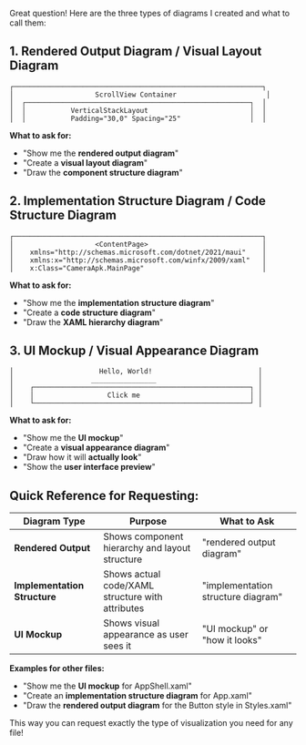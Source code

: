 Great question! Here are the three types of diagrams I created and what to call them:

## 1. **Rendered Output Diagram** / **Visual Layout Diagram**
```
┌─────────────────────────────────────────────────────────────┐
│                    ScrollView Container                      │
│  ┌───────────────────────────────────────────────────────┐  │
│  │           VerticalStackLayout                         │  │
│  │           Padding="30,0" Spacing="25"                 │  │
```
**What to ask for:** 
- "Show me the **rendered output diagram**"
- "Create a **visual layout diagram**" 
- "Draw the **component structure diagram**"

## 2. **Implementation Structure Diagram** / **Code Structure Diagram**
```
┌─────────────────────────────────────────────────────────────┐
│                    <ContentPage>                            │
│    xmlns="http://schemas.microsoft.com/dotnet/2021/maui"    │
│    xmlns:x="http://schemas.microsoft.com/winfx/2009/xaml"   │
│    x:Class="CameraApk.MainPage"                             │
```
**What to ask for:**
- "Show me the **implementation structure diagram**"
- "Create a **code structure diagram**"
- "Draw the **XAML hierarchy diagram**"

## 3. **UI Mockup** / **Visual Appearance Diagram**
```
│                     Hello, World!                          │
│                   ________________                         │
│    ┌─────────────────────────────────────────────────────┐ │
│    │                  Click me                           │ │
│    └─────────────────────────────────────────────────────┘ │
```
**What to ask for:**
- "Show me the **UI mockup**"
- "Create a **visual appearance diagram**" 
- "Draw how it will **actually look**"
- "Show the **user interface preview**"

## Quick Reference for Requesting:

| Diagram Type | Purpose | What to Ask |
|--------------|---------|-------------|
| **Rendered Output** | Shows component hierarchy and layout structure | "rendered output diagram" |
| **Implementation Structure** | Shows actual code/XAML structure with attributes | "implementation structure diagram" |
| **UI Mockup** | Shows visual appearance as user sees it | "UI mockup" or "how it looks" |

**Examples for other files:**
- "Show me the **UI mockup** for AppShell.xaml"
- "Create an **implementation structure diagram** for App.xaml"
- "Draw the **rendered output diagram** for the Button style in Styles.xaml"

This way you can request exactly the type of visualization you need for any file!